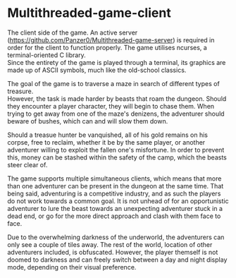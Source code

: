 # Multithreaded-game-client

The client side of the game. An active server (https://github.com/Panzer0/Multithreaded-game-server) is required in order for the client to function properly. The game utilises ncurses, a terminal-oriented C library.   
Since the entirety of the game is played through a terminal, its graphics are made up of ASCII symbols, much like the old-school classics. 

The goal of the game is to traverse a maze in search of different types of treasure.    
However, the task is made harder by beasts that roam the dungeon. Should they encounter a player character, they will begin to chase them. When trying to get away from one of the maze's denizens, the adventurer should beware of bushes, which can and will slow them down. 

Should a treasue hunter be vanquished, all of his gold remains on his corpse, free to reclaim, whether it be by the same player, or another adventurer willing to exploit the fallen one's misfortune. In order to prevent this, money can be stashed within the safety of the camp, which the beasts steer clear of. 

The game supports multiple simultaneous clients, which means that more than one adventurer can be present in the dungeon at the same time. That being said, adventuring is a competitive industry, and as such the players do not work towards a common goal. It is not unhead of for an opportunistic adventurer to lure the beast towards an unexpecting adventurer stuck in a dead end, or go for the more direct approach and clash with them face to face.

Due to the overwhelming darkness of the underworld, the adventurers can only see a couple of tiles away. The rest of the world, location of other adventurers included, is obfuscated. However, the player themself is not doomed to darkness and can freely switch between a day and night display mode, depending on their visual preference.


